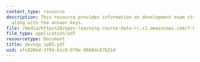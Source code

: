 ```yaml
---
content_type: resource
description: This resource provides information on development exam study questions
  along with the answer keys.
file: /media/https%3A/open-learning-course-data-rc.s3.amazonaws.com/7-02-experimental-biology-communication-spring-2005/afc026bd3f9db1c8078e8668dc87b31d_devsqa_sp05.pdf
file_type: application/pdf
resourcetype: Document
title: devsqa_sp05.pdf
uid: afc026bd-3f9d-b1c8-078e-8668dc87b31d
---
```

